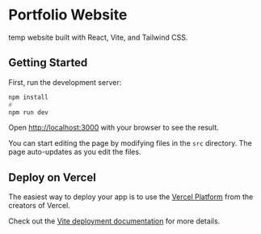 # Portfolio Website

temp website built with React, Vite, and Tailwind CSS.

## Getting Started

First, run the development server:

```bash
npm install
#
npm run dev
```

Open [http://localhost:3000](http://localhost:3000) with your browser to see the result.

You can start editing the page by modifying files in the `src` directory. The page auto-updates as you edit the files.

## Deploy on Vercel

The easiest way to deploy your app is to use the [Vercel Platform](https://vercel.com/new?utm_medium=default-template&filter=next.js&utm_source=create-next-app&utm_campaign=create-next-app-docs) from the creators of Vercel.

Check out the [Vite deployment documentation](https://vitejs.dev/guide/static-deploy.html) for more details.
